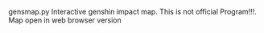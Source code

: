 gensmap.py
 Interactive genshin impact map. 
 This is not official Program!!!.
 Map open in web browser version 
